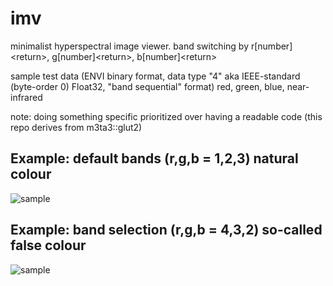 # imv
minimalist hyperspectral image viewer. band switching by r[number]&lt;return>, g[number]&lt;return>, b[number]&lt;return>

sample test data (ENVI binary format, data type "4" aka IEEE-standard (byte-order 0) Float32, "band sequential" format) red, green, blue, near-infrared

note: doing something specific prioritized over having a readable code (this repo derives from m3ta3::glut2)

## Example: default bands (r,g,b = 1,2,3) natural colour

![sample](rgb-1,2,3.png)

## Example: band selection (r,g,b = 4,3,2) so-called false colour

![sample](rgb-4,3,2.png)
